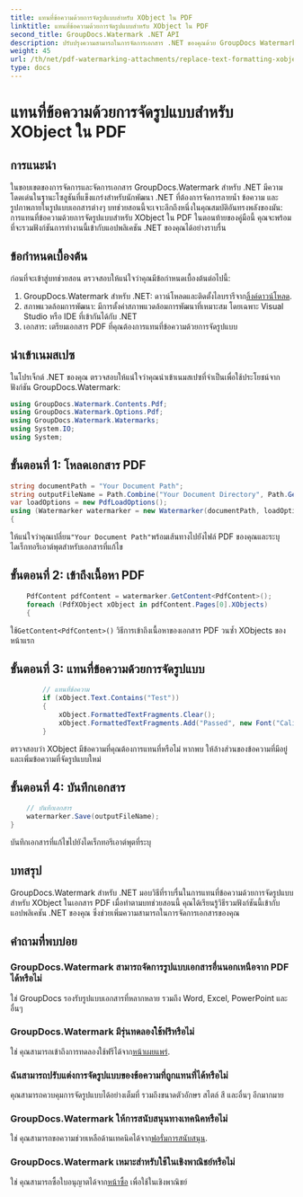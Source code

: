 ```yaml
---
title: แทนที่ข้อความด้วยการจัดรูปแบบสำหรับ XObject ใน PDF
linktitle: แทนที่ข้อความด้วยการจัดรูปแบบสำหรับ XObject ใน PDF
second_title: GroupDocs.Watermark .NET API
description: ปรับปรุงความสามารถในการจัดการเอกสาร .NET ของคุณด้วย GroupDocs Watermark สำหรับ .NET เรียนรู้วิธีแทนที่ข้อความด้วยการจัดรูปแบบใน PDF ได้อย่างง่ายดาย
weight: 45
url: /th/net/pdf-watermarking-attachments/replace-text-formatting-xobject-pdf/
type: docs
---
```

# แทนที่ข้อความด้วยการจัดรูปแบบสำหรับ XObject ใน PDF

## การแนะนำ
ในขอบเขตของการจัดการและจัดการเอกสาร GroupDocs.Watermark สำหรับ .NET มีความโดดเด่นในฐานะโซลูชันที่แข็งแกร่งสำหรับนักพัฒนา .NET ที่ต้องการจัดการลายน้ำ ข้อความ และรูปภาพภายในรูปแบบเอกสารต่างๆ บทช่วยสอนนี้จะเจาะลึกถึงหนึ่งในคุณสมบัติอันทรงพลังของมัน: การแทนที่ข้อความด้วยการจัดรูปแบบสำหรับ XObject ใน PDF ในตอนท้ายของคู่มือนี้ คุณจะพร้อมที่จะรวมฟังก์ชันการทำงานนี้เข้ากับแอปพลิเคชัน .NET ของคุณได้อย่างราบรื่น
## ข้อกำหนดเบื้องต้น
ก่อนที่จะเข้าสู่บทช่วยสอน ตรวจสอบให้แน่ใจว่าคุณมีข้อกำหนดเบื้องต้นต่อไปนี้:
1.  GroupDocs.Watermark สำหรับ .NET: ดาวน์โหลดและติดตั้งไลบรารีจาก[ลิ้งค์ดาวน์โหลด](https://releases.groupdocs.com/Watermark/net/).
2. สภาพแวดล้อมการพัฒนา: มีการตั้งค่าสภาพแวดล้อมการพัฒนาที่เหมาะสม โดยเฉพาะ Visual Studio หรือ IDE ที่เข้ากันได้กับ .NET
3. เอกสาร: เตรียมเอกสาร PDF ที่คุณต้องการแทนที่ข้อความด้วยการจัดรูปแบบ

## นำเข้าเนมสเปซ
ในโปรเจ็กต์ .NET ของคุณ ตรวจสอบให้แน่ใจว่าคุณนำเข้าเนมสเปซที่จำเป็นเพื่อใช้ประโยชน์จากฟังก์ชัน GroupDocs.Watermark:
```csharp
using GroupDocs.Watermark.Contents.Pdf;
using GroupDocs.Watermark.Options.Pdf;
using GroupDocs.Watermark.Watermarks;
using System.IO;
using System;
```
## ขั้นตอนที่ 1: โหลดเอกสาร PDF
```csharp
string documentPath = "Your Document Path";
string outputFileName = Path.Combine("Your Document Directory", Path.GetFileName(documentPath));
var loadOptions = new PdfLoadOptions();
using (Watermarker watermarker = new Watermarker(documentPath, loadOptions))
{
```
 ให้แน่ใจว่าคุณเปลี่ยน`"Your Document Path"`พร้อมเส้นทางไปยังไฟล์ PDF ของคุณและระบุไดเร็กทอรีเอาต์พุตสำหรับเอกสารที่แก้ไข
## ขั้นตอนที่ 2: เข้าถึงเนื้อหา PDF
```csharp
    PdfContent pdfContent = watermarker.GetContent<PdfContent>();
    foreach (PdfXObject xObject in pdfContent.Pages[0].XObjects)
    {
```
 ใช้`GetContent<PdfContent>()` วิธีการเข้าถึงเนื้อหาของเอกสาร PDF วนซ้ำ XObjects ของหน้าแรก
## ขั้นตอนที่ 3: แทนที่ข้อความด้วยการจัดรูปแบบ
```csharp
        // แทนที่ข้อความ
        if (xObject.Text.Contains("Test"))
        {
            xObject.FormattedTextFragments.Clear();
            xObject.FormattedTextFragments.Add("Passed", new Font("Calibri", 19, FontStyle.Bold), Color.Red, Color.Aqua);
        }
```
ตรวจสอบว่า XObject มีข้อความที่คุณต้องการแทนที่หรือไม่ หากพบ ให้ล้างส่วนของข้อความที่มีอยู่และเพิ่มข้อความที่จัดรูปแบบใหม่
## ขั้นตอนที่ 4: บันทึกเอกสาร
```csharp
    // บันทึกเอกสาร
    watermarker.Save(outputFileName);
}
```
บันทึกเอกสารที่แก้ไขไปยังไดเร็กทอรีเอาต์พุตที่ระบุ

## บทสรุป
GroupDocs.Watermark สำหรับ .NET มอบวิธีที่ราบรื่นในการแทนที่ข้อความด้วยการจัดรูปแบบสำหรับ XObject ในเอกสาร PDF เมื่อทำตามบทช่วยสอนนี้ คุณได้เรียนรู้วิธีรวมฟังก์ชันนี้เข้ากับแอปพลิเคชัน .NET ของคุณ ซึ่งช่วยเพิ่มความสามารถในการจัดการเอกสารของคุณ
## คำถามที่พบบ่อย
### GroupDocs.Watermark สามารถจัดการรูปแบบเอกสารอื่นนอกเหนือจาก PDF ได้หรือไม่
ใช่ GroupDocs รองรับรูปแบบเอกสารที่หลากหลาย รวมถึง Word, Excel, PowerPoint และอื่นๆ
### GroupDocs.Watermark มีรุ่นทดลองใช้ฟรีหรือไม่
 ใช่ คุณสามารถเข้าถึงการทดลองใช้ฟรีได้จาก[หน้าเผยแพร่](https://releases.groupdocs.com/).
### ฉันสามารถปรับแต่งการจัดรูปแบบของข้อความที่ถูกแทนที่ได้หรือไม่
คุณสามารถควบคุมการจัดรูปแบบได้อย่างเต็มที่ รวมถึงขนาดตัวอักษร สไตล์ สี และอื่นๆ อีกมากมาย
### GroupDocs.Watermark ให้การสนับสนุนทางเทคนิคหรือไม่
 ใช่ คุณสามารถขอความช่วยเหลือด้านเทคนิคได้จาก[ฟอรั่มการสนับสนุน](https://forum.groupdocs.com/c/watermark/19).
### GroupDocs.Watermark เหมาะสำหรับใช้ในเชิงพาณิชย์หรือไม่
 ใช่ คุณสามารถซื้อใบอนุญาตได้จาก[หน้าซื้อ](https://purchase.groupdocs.com/buy) เพื่อใช้ในเชิงพาณิชย์